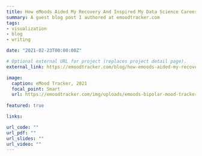 ```yaml
---
title: How eMoods Aided My Recovery And Inspired My Data Science Career
summary: A guest blog post I authored at emoodtracker.com
tags:
- visualization
- blog
- writing

date: "2021-02-23T00:00:00Z"

# Optional external URL for project (replaces project detail page).
external_link: https://emoodtracker.com/blog/how-emoods-aided-my-recovery-and-inspired-my-data-science-career

image:
  caption: eMood Tracker, 2021
  focal_point: Smart
  url: https://emoodtracker.com/img/uploads/emoods-bipolar-mood-tracker-programmer-doing-coding-data-science-at-computer.jpg
  
featured: true

links:

url_code: ""
url_pdf: ""
url_slides: ""
url_video: ""
---
```



